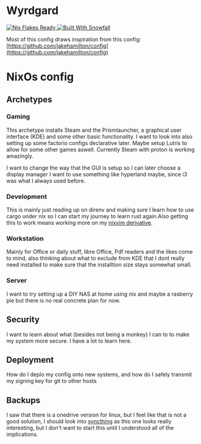 # Wyrdgard

<a href="https://nixos.wiki/wiki/Flakes" target="_blank">
	<img alt="Nix Flakes Ready" src="https://img.shields.io/static/v1?logo=nixos&logoColor=d8dee9&label=Nix%20Flakes&labelColor=5e81ac&message=Ready&color=d8dee9&style=for-the-badge">
</a>
<a href="https://github.com/snowfallorg/lib" target="_blank">
	<img alt="Built With Snowfall" src="https://img.shields.io/static/v1?logoColor=d8dee9&label=Built%20With&labelColor=5e81ac&message=Snowfall&color=d8dee9&style=for-the-badge">
</a>

Most of this config draws inspiration from this config:
[https://github.com/jakehamilton/config](https://github.com/jakehamilton/config)


# NixOs config

## Archetypes

### Gaming

This archetype installs Steam and the Prismlauncher, a graphical user interface (KDE) and some other basic functionality.
I want to look into also setting up some factorio configs declarative later. Maybe setup Lutris to allow for some other games aswell.
Currently Steam with proton is working amazingly.

I want to change the way that the GUI is setup so I can later choose a display manager I want to use something like hyperland maybe, since i3 was what I always used before.

### Development

This is mainly just reading up on direnv and making sure I learn how to use cargo under nix so I can start my journey to learn rust again.Also getting this to work means working more on my [nixvim derivative](https://github.com/Daholli/nixvim).

### Workstation

Mainly for Office or daily stuff, libre Office, Pdf readers and the likes come to mind, also thinking about what to exclude from KDE that I dont really need installed to make sure that the installtion size stays somewhat small.

### Server

I want to try setting up a DIY NAS at home using nix and maybe a rasberry pie but there is no real concrete plan for now.

## Security

I want to learn about what (besides not being a monkey) I can to to make my system more secure. I have a lot to learn here.

## Deployment

How do I deplo my config onto new systems, and how do I safely transmit my signing key for git to other hosts

## Backups

I saw that there is a onedrive version for linux, but I feel like that is not a good solution, I should look into [syncthing](https://syncthing.net) as this one looks really interesting, but I don't want to start this until I understood all of the implications.
